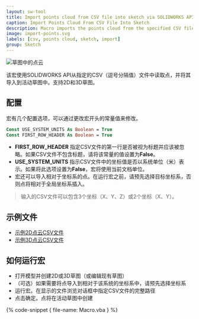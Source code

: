```yaml
---
layout: sw-tool
title: Import points cloud from CSV file into sketch via SOLIDWORKS API
caption: Import Points Cloud From CSV File Into Sketch
description: Macro imports the points cloud from the specified CSV file into the active 2D or 3D Sketch using SOLIDWORKS API
image: import-points.svg
labels: [csv, points cloud, sketch, import]
group: Sketch
---
```

![草图中的点云](points-cloud.png)

该宏使用SOLIDWORKS API从指定的CSV（逗号分隔值）文件中读取点，并将其导入到活动草图中。支持2D和3D草图。

## 配置

宏有几个配置选项，可以通过更改宏开头的常量值来修改。

~~~ vb
Const USE_SYSTEM_UNITS As Boolean = True
Const FIRST_ROW_HEADER As Boolean = True
~~~

* **FIRST_ROW_HEADER** 指定CSV文件的第一行是否被视为标题并应该被忽略。如果CSV文件不包含标题，请将该常量的值设置为**False**。
* **USE_SYSTEM_UNITS** 指示CSV文件中的坐标值是否以系统单位（米）表示。如果将此选项设置为**False**，宏将使用当前文档单位。
* 宏还可以导入相对于坐标系的点。在运行宏之前，请预先选择目标坐标系，否则点将相对于全局坐标系插入。

> 输入的CSV文件可以包含3个坐标（X、Y、Z）或2个坐标（X、Y）。

## 示例文件

* [示例2D点云CSV文件](points-2d.csv)
* [示例3D点云CSV文件](points-3d.csv)

## 如何运行宏

* 打开模型并创建2D或3D草图（或编辑现有草图）
* （可选）如果需要将点导入到相对于该系统的坐标系中，请预先选择坐标系
* 运行宏。在显示的文件浏览对话框中指定CSV文件的完整路径
* 点击确定。点将在活动草图中创建

{% code-snippet { file-name: Macro.vba } %}